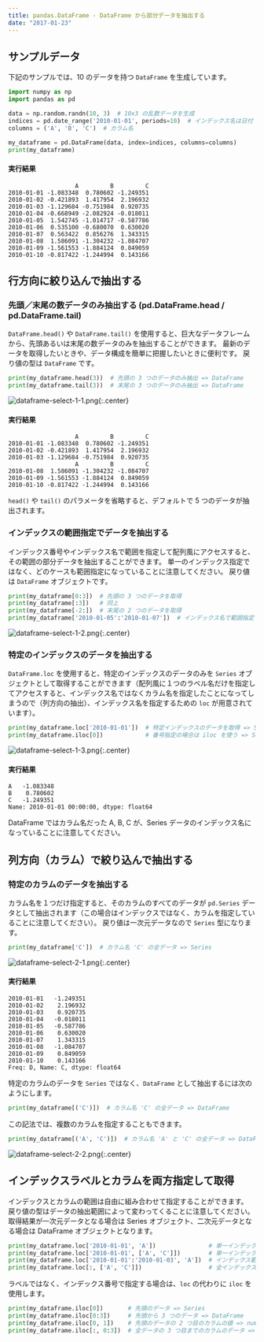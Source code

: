 ```yaml
---
title: pandas.DataFrame - DataFrame から部分データを抽出する
date: "2017-01-23"
---
```


サンプルデータ
----

下記のサンプルでは、10 のデータを持つ `DataFrame` を生成しています。

~~~ python
import numpy as np
import pandas as pd

data = np.random.randn(10, 3)  # 10x3 の乱数データを生成
indices = pd.date_range('2010-01-01', periods=10)  # インデックス名は日付
columns = ('A', 'B', 'C')  # カラム名

my_dataframe = pd.DataFrame(data, index=indices, columns=columns)
print(my_dataframe)
~~~

#### 実行結果

~~~
                   A         B         C
2010-01-01 -1.083348  0.780602 -1.249351
2010-01-02 -0.421893  1.417954  2.196932
2010-01-03 -1.129684 -0.751984  0.920735
2010-01-04 -0.668949 -2.082924 -0.018011
2010-01-05  1.542745 -1.014717 -0.587786
2010-01-06  0.535100 -0.680070  0.630020
2010-01-07  0.563422  0.856276  1.343315
2010-01-08  1.586091 -1.304232 -1.084707
2010-01-09 -1.561553 -1.884124  0.849059
2010-01-10 -0.817422 -1.244994  0.143166
~~~


行方向に絞り込んで抽出する
----

### 先頭／末尾の数データのみ抽出する (pd.DataFrame.head / pd.DataFrame.tail)

`DataFrame.head()` や `DataFrame.tail()` を使用すると、巨大なデータフレームから、先頭あるいは末尾の数データのみを抽出することができます。
最新のデータを取得したいときや、データ構成を簡単に把握したいときに便利です。
戻り値の型は `DataFrame` です。

~~~ python
print(my_dataframe.head(3))  # 先頭の 3 つのデータのみ抽出 => DataFrame
print(my_dataframe.tail(3))  # 末尾の 3 つのデータのみ抽出 => DataFrame
~~~

![dataframe-select-1-1.png](dataframe-select-1-1.png){:.center}

#### 実行結果

~~~
                   A         B         C
2010-01-01 -1.083348  0.780602 -1.249351
2010-01-02 -0.421893  1.417954  2.196932
2010-01-03 -1.129684 -0.751984  0.920735
                   A         B         C
2010-01-08  1.586091 -1.304232 -1.084707
2010-01-09 -1.561553 -1.884124  0.849059
2010-01-10 -0.817422 -1.244994  0.143166
~~~

`head()` や `tail()` のパラメータを省略すると、デフォルトで 5 つのデータが抽出されます。


### インデックスの範囲指定でデータを抽出する

インデックス番号やインデックス名で範囲を指定して配列風にアクセスすると、その範囲の部分データを抽出することができます。
単一のインデックス指定ではなく、どのケースも範囲指定になっていることに注意してください。
戻り値は `DataFrame` オブジェクトです。

~~~ python
print(my_dataframe[0:3])  # 先頭の 3 つのデータを取得
print(my_dataframe[:3])   # 同上
print(my_dataframe[-2:])  # 末尾の 2 つのデータを取得
print(my_dataframe['2010-01-05':'2010-01-07'])  # インデックス名で範囲指定
~~~

![dataframe-select-1-2.png](dataframe-select-1-2.png){:.center}


### 特定のインデックスのデータを抽出する

`DataFrame.loc` を使用すると、特定のインデックスのデータのみを `Series` オブジェクトとして取得することができます（配列風に１つのラベル名だけを指定してアクセスすると、インデックス名ではなくカラム名を指定したことになってしまうので（列方向の抽出）、インデックス名を指定するための `loc` が用意されています）。

~~~ python
print(my_dataframe.loc['2010-01-01'])  # 特定インデックスのデータを取得 => Series
print(my_dataframe.iloc[0])            # 番号指定の場合は iloc を使う => Series
~~~

![dataframe-select-1-3.png](dataframe-select-1-3.png){:.center}

#### 実行結果

~~~
A   -1.083348
B    0.780602
C   -1.249351
Name: 2010-01-01 00:00:00, dtype: float64
~~~

DataFrame ではカラム名だった A, B, C が、Series データのインデックス名になっていることに注意してください。



列方向（カラム）で絞り込んで抽出する
----

### 特定のカラムのデータを抽出する

カラム名を１つだけ指定すると、そのカラムのすべてのデータが `pd.Series` データとして抽出されます（この場合はインデックスではなく、カラムを指定していることに注意してください）。
戻り値は一次元データなので `Series` 型になります。

~~~ python
print(my_dataframe['C'])  # カラム名 'C' の全データ => Series
~~~

![dataframe-select-2-1.png](dataframe-select-2-1.png){:.center}

#### 実行結果

~~~
2010-01-01   -1.249351
2010-01-02    2.196932
2010-01-03    0.920735
2010-01-04   -0.018011
2010-01-05   -0.587786
2010-01-06    0.630020
2010-01-07    1.343315
2010-01-08   -1.084707
2010-01-09    0.849059
2010-01-10    0.143166
Freq: D, Name: C, dtype: float64
~~~

特定のカラムのデータを `Series` ではなく、`DataFrame` として抽出するには次のようにします。

~~~ python
print(my_dataframe[('C')])  # カラム名 'C' の全データ => DataFrame
~~~

この記法では、複数のカラムを指定することもできます。

~~~ python
print(my_dataframe[('A', 'C')])  # カラム名 'A' と 'C' の全データ => DataFrame
~~~

![dataframe-select-2-2.png](dataframe-select-2-2.png){:.center}

インデックスラベルとカラムを両方指定して取得
----

インデックスとカラムの範囲は自由に組み合わせて指定することができます。
戻り値の型はデータの抽出範囲によって変わってくることに注意してください。
取得結果が一次元データとなる場合は Series オブジェクト、二次元データとなる場合は DataFrame オブジェクトとなります。

~~~ python
print(my_dataframe.loc['2010-01-01', 'A'])               # 単一インデックス ＋ 単一カラム指定 => numpy.float64
print(my_dataframe.loc['2010-01-01', ['A', 'C']])        # 単一インデックス ＋ 複数カラム指定 => Series
print(my_dataframe.loc['2010-01-01':'2010-01-03', 'A'])  # インデックス範囲指定 ＋ 単一カラム指定 => Series
print(my_dataframe.loc[:, ['A', 'C']])                   # 全インデックス指定 ＋ 複数カラム指定 => DataFrame
~~~

ラベルではなく、インデックス番号で指定する場合は、`loc` の代わりに `iloc` を使用します。

~~~ python
print(my_dataframe.iloc[0])       # 先頭のデータ => Series
print(my_dataframe.iloc[0:3])     # 先頭から 3 つのデータ => DataFrame
print(my_dataframe.iloc[0, 1])    # 先頭のデータの 2 つ目のカラムの値 => numpy.float64
print(my_dataframe.iloc[:, 0:3])  # 全データの 3 つ目までのカラムのデータ => DataFrame
~~~

